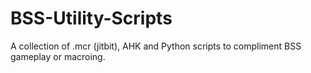 # BSS-Utility-Scripts
A collection of .mcr (jitbit), AHK and Python scripts to compliment BSS gameplay or macroing.
